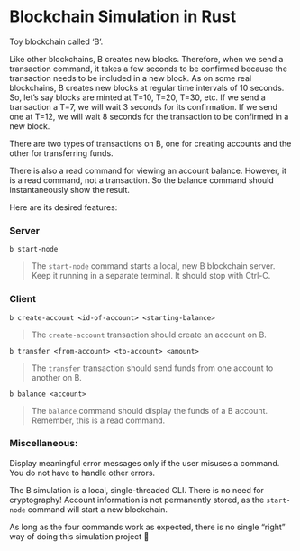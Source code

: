 # Blockchain Simulation in Rust

Toy blockchain called ‘B’.

Like other blockchains, B creates new blocks. Therefore, when we send a transaction command, it takes a few seconds to be confirmed because the transaction needs to be included in a new block. As on some real blockchains, B creates new blocks at regular time intervals of 10 seconds. So, let’s say blocks are minted at T=10, T=20, T=30, etc. If we send a transaction a T=7, we will wait 3 seconds for its confirmation. If we send one at T=12, we will wait 8 seconds for the transaction to be confirmed in a new block.

There are two types of transactions on B, one for creating accounts and the other for transferring funds.

There is also a read command for viewing an account balance. However, it is a read command, not a transaction. So the balance command should instantaneously show the result.

Here are its desired features:

### Server

```
b start-node
```

> The `start-node` command starts a local, new B blockchain server. Keep it running in a separate terminal. It should stop with Ctrl-C. 

### Client

```
b create-account <id-of-account> <starting-balance>
```
> The `create-account` transaction should create an account on B.

```
b transfer <from-account> <to-account> <amount>
```
> The `transfer` transaction should send funds from one account to another on B.
```
b balance <account>
```
>The `balance` command should display the funds of a B account. Remember, this is a read command.


### Miscellaneous:

Display meaningful error messages only if the user misuses a command. You do not have to handle other errors.

The B simulation is a local, single-threaded CLI. There is no need for cryptography! Account information is not permanently stored, as the `start-node` command will start a new blockchain.

As long as the four commands work as expected, there is no single “right” way of doing this simulation project 🙂